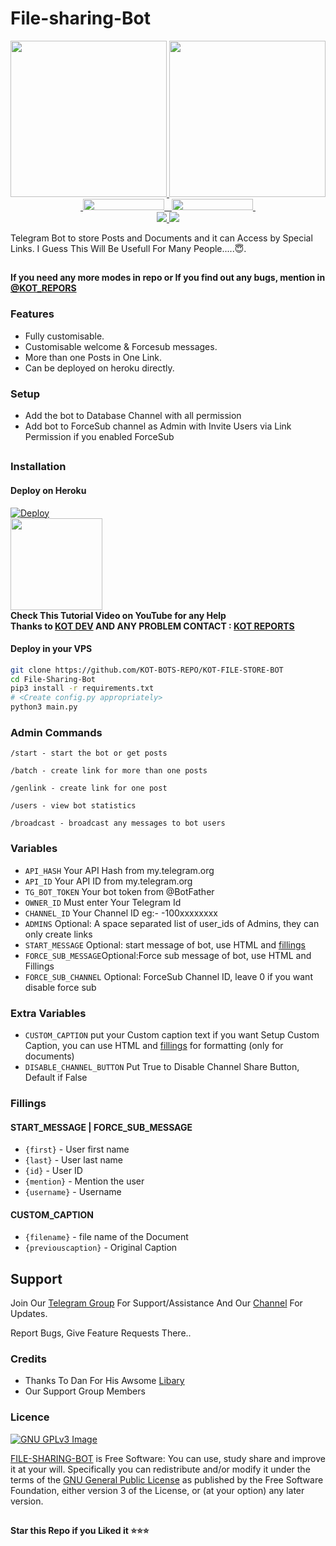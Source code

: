 # File-sharing-Bot

<p align="center">
  <a href="https://www.python.org">
    <img src="http://ForTheBadge.com/images/badges/made-with-python.svg" width ="250">
  </a>
  <a href="https://github.com/KOT-BOTS-REPO/PyrogramGenStr">
    <img src="https://github.com/KOT-BOTS-REPO/PyrogramGenStr/blob/main/resources/KOTBOTSgenStrSession-badge.svg" width="250">
  </a><br>
  <a href="https://t.me/KOT_BOTS">
    &nbsp;<img src="https://img.shields.io/badge/KOT%20%F0%9D%95%8F%20Bots-Channel-blue?style=flat-square&logo=telegram" width="130" height="18">&nbsp;
  </a>
  <a href="https://t.me/KOT_REPORS">
    &nbsp;<img src="https://img.shields.io/badge/KOT%20%F0%9D%95%8F%20Bots-Group-blue?style=flat-square&logo=telegram" width="130" height="18">&nbsp;
  </a>
  <br>
  <a href="https://github.com/KOT-BOTS-REPO/KOT-FILE-SHARING-BOT/stargazers">
    <img src="https://img.shields.io/github/stars/KOT-BOTS-REPO/KOT-FILE-SHARING-BOT?style=social">
  </a>
  <a href="https://github.com/KOT-BOTS-REPO/KOT-FILE-SHARING-BOT/fork">
    <img src="https://img.shields.io/github/forks/KOT-BOTS-REPO/KOT-FILE-SHARING-BOT?label=Fork&style=social">
  </a>  
</p>


Telegram Bot to store Posts and Documents and it can Access by Special Links.
I Guess This Will Be Usefull For Many People.....😇. 

##

**If you need any more modes in repo or If you find out any bugs, mention in [@KOT_REPORS](https://www.telegram.dog/KOT_REPORS)**

### Features
- Fully customisable.
- Customisable welcome & Forcesub messages.
- More than one Posts in One Link.
- Can be deployed on heroku directly.

### Setup

- Add the bot to Database Channel with all permission
- Add bot to ForceSub channel as Admin with Invite Users via Link Permission if you enabled ForceSub 

##
### Installation
#### Deploy on Heroku
[![Deploy](https://www.herokucdn.com/deploy/button.svg)](https://heroku.com/deploy?template=https://github.com/HKCS890/KOT-FILE-SHARING-BOT)</br>
<a href="https://t.me/KOT_SOURCE_CODE">
  <img src="https://img.shields.io/badge/How%20to-Deploy-red?logo=youtube" width="147">
</a><br>
**Check This Tutorial Video on YouTube for any Help**<br>
**Thanks to [KOT DEV](https://t.me/KOT_DEVELOPERS) AND ANY PROBLEM CONTACT : [KOT REPORTS](https://t.me/KOT_REPORS)**

#### Deploy in your VPS
````bash
git clone https://github.com/KOT-BOTS-REPO/KOT-FILE-STORE-BOT
cd File-Sharing-Bot
pip3 install -r requirements.txt
# <Create config.py appropriately>
python3 main.py
````

### Admin Commands

```
/start - start the bot or get posts

/batch - create link for more than one posts

/genlink - create link for one post

/users - view bot statistics

/broadcast - broadcast any messages to bot users
```

### Variables

* `API_HASH` Your API Hash from my.telegram.org
* `API_ID` Your API ID from my.telegram.org
* `TG_BOT_TOKEN` Your bot token from @BotFather
* `OWNER_ID` Must enter Your Telegram Id
* `CHANNEL_ID` Your Channel ID eg:- -100xxxxxxxx
* `ADMINS` Optional: A space separated list of user_ids of Admins, they can only create links
* `START_MESSAGE` Optional: start message of bot, use HTML and <a href='https://github.com/KOT-BOTS-REPO/KOT-FILE-STORE-BOT/blob/main/README.md#start_message'>fillings</a>
* `FORCE_SUB_MESSAGE`Optional:Force sub message of bot, use HTML and Fillings
* `FORCE_SUB_CHANNEL` Optional: ForceSub Channel ID, leave 0 if you want disable force sub

### Extra Variables

* `CUSTOM_CAPTION` put your Custom caption text if you want Setup Custom Caption, you can use HTML and <a href='https://github.com/CodeXBotz/File-Sharing-Bot/blob/main/README.md#custom_caption'>fillings</a> for formatting (only for documents)
* `DISABLE_CHANNEL_BUTTON` Put True to Disable Channel Share Button, Default if False

### Fillings
#### START_MESSAGE | FORCE_SUB_MESSAGE

* `{first}` - User first name
* `{last}` - User last name
* `{id}` - User ID
* `{mention}` - Mention the user
* `{username}` - Username

#### CUSTOM_CAPTION

* `{filename}` - file name of the Document
* `{previouscaption}` - Original Caption


## Support   
Join Our [Telegram Group](https://www.telegram.dog/KOT_REPORTS) For Support/Assistance And Our [Channel](https://www.telegram.dog/KOT_BOTS) For Updates.   
   
Report Bugs, Give Feature Requests There..   

### Credits

- Thanks To Dan For His Awsome [Libary](https://github.com/pyrogram/pyrogram)
- Our Support Group Members

### Licence
[![GNU GPLv3 Image](https://www.gnu.org/graphics/gplv3-127x51.png)](http://www.gnu.org/licenses/gpl-3.0.en.html)  

[FILE-SHARING-BOT](https://github.com/KOT-BOTS-REPO/KOT-FILE-STORE-BOT/) is Free Software: You can use, study share and improve it at your
will. Specifically you can redistribute and/or modify it under the terms of the
[GNU General Public License](https://www.gnu.org/licenses/gpl.html) as
published by the Free Software Foundation, either version 3 of the License, or
(at your option) any later version. 

##

   **Star this Repo if you Liked it ⭐⭐⭐**


